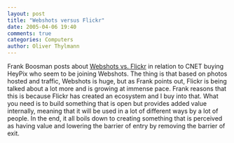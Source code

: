 ```yaml
---
layout: post
title: "Webshots versus Flickr"
date: 2005-04-06 19:40
comments: true
categories: Computers
author: Oliver Thylmann
---
```



Frank Boosman posts about [Webshots vs. Flickr](http://www.boosman.com/blog/archives/2005/04/webshots_vs_fli.html) in relation to CNET buying HeyPix who seem to be joining Webshots. The thing is that based on photos hosted and traffic, Webshots is huge, but as Frank points out, Flickr is being talked about a lot more and is growing at immense pace. Frank reasons that this is because Flickr has created an ecosystem and I buy into that. What you need is to build something that is open but provides added value internally, meaning that it will be used in a lot of different ways by a lot of people. In the end, it all boils down to creating something that is perceived as having value and lowering the barrier of entry by removing the barrier of exit.

